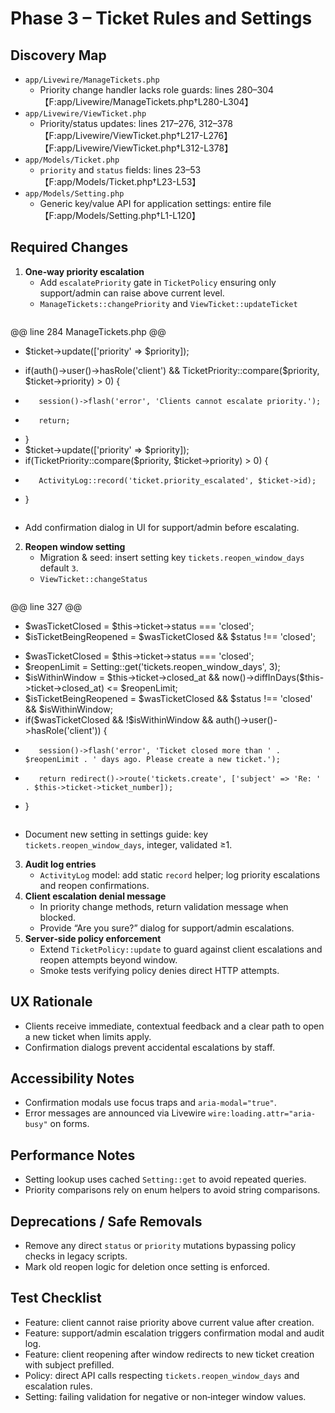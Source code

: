 # Phase 3 – Ticket Rules and Settings

## Discovery Map
- `app/Livewire/ManageTickets.php`
  - Priority change handler lacks role guards: lines 280–304【F:app/Livewire/ManageTickets.php†L280-L304】
- `app/Livewire/ViewTicket.php`
  - Priority/status updates: lines 217–276, 312–378【F:app/Livewire/ViewTicket.php†L217-L276】【F:app/Livewire/ViewTicket.php†L312-L378】
- `app/Models/Ticket.php`
  - `priority` and `status` fields: lines 23–53【F:app/Models/Ticket.php†L23-L53】
- `app/Models/Setting.php`
  - Generic key/value API for application settings: entire file【F:app/Models/Setting.php†L1-L120】

## Required Changes
1. **One‑way priority escalation**
   - Add `escalatePriority` gate in `TicketPolicy` ensuring only support/admin can raise above current level.
   - `ManageTickets::changePriority` and `ViewTicket::updateTicket`
     ```diff
@@ line 284 ManageTickets.php @@
-    $ticket->update(['priority' => $priority]);
+    if(auth()->user()->hasRole('client') && TicketPriority::compare($priority, $ticket->priority) > 0) {
+        session()->flash('error', 'Clients cannot escalate priority.');
+        return;
+    }
+    $ticket->update(['priority' => $priority]);
+    if(TicketPriority::compare($priority, $ticket->priority) > 0) {
+        ActivityLog::record('ticket.priority_escalated', $ticket->id);
+    }
     ```
   - Add confirmation dialog in UI for support/admin before escalating.
2. **Reopen window setting**
   - Migration & seed: insert setting key `tickets.reopen_window_days` default `3`.
   - `ViewTicket::changeStatus`
     ```diff
@@ line 327 @@
-    $wasTicketClosed = $this->ticket->status === 'closed';
-    $isTicketBeingReopened = $wasTicketClosed && $status !== 'closed';
+    $wasTicketClosed = $this->ticket->status === 'closed';
+    $reopenLimit = Setting::get('tickets.reopen_window_days', 3);
+    $isWithinWindow = $this->ticket->closed_at && now()->diffInDays($this->ticket->closed_at) <= $reopenLimit;
+    $isTicketBeingReopened = $wasTicketClosed && $status !== 'closed' && $isWithinWindow;
+    if($wasTicketClosed && !$isWithinWindow && auth()->user()->hasRole('client')) {
+        session()->flash('error', 'Ticket closed more than ' . $reopenLimit . ' days ago. Please create a new ticket.');
+        return redirect()->route('tickets.create', ['subject' => 'Re: ' . $this->ticket->ticket_number]);
+    }
     ```
   - Document new setting in settings guide: key `tickets.reopen_window_days`, integer, validated ≥1.
3. **Audit log entries**
   - `ActivityLog` model: add static `record` helper; log priority escalations and reopen confirmations.
4. **Client escalation denial message**
   - In priority change methods, return validation message when blocked.
   - Provide “Are you sure?” dialog for support/admin escalations.
5. **Server‑side policy enforcement**
   - Extend `TicketPolicy::update` to guard against client escalations and reopen attempts beyond window.
   - Smoke tests verifying policy denies direct HTTP attempts.

## UX Rationale
- Clients receive immediate, contextual feedback and a clear path to open a new ticket when limits apply.
- Confirmation dialogs prevent accidental escalations by staff.

## Accessibility Notes
- Confirmation modals use focus traps and `aria-modal="true"`.
- Error messages are announced via Livewire `wire:loading.attr="aria-busy"` on forms.

## Performance Notes
- Setting lookup uses cached `Setting::get` to avoid repeated queries.
- Priority comparisons rely on enum helpers to avoid string comparisons.

## Deprecations / Safe Removals
- Remove any direct `status` or `priority` mutations bypassing policy checks in legacy scripts.
- Mark old reopen logic for deletion once setting is enforced.

## Test Checklist
- Feature: client cannot raise priority above current value after creation.
- Feature: support/admin escalation triggers confirmation modal and audit log.
- Feature: client reopening after window redirects to new ticket creation with subject prefilled.
- Policy: direct API calls respecting `tickets.reopen_window_days` and escalation rules.
- Setting: failing validation for negative or non‑integer window values.
